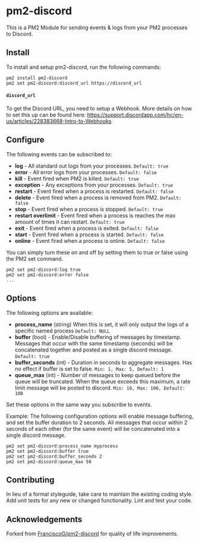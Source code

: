 # pm2-discord

This is a PM2 Module for sending events & logs from your PM2 processes to Discord.

## Install

To install and setup pm2-discord, run the following commands:

```text
pm2 install pm2-discord
pm2 set pm2-discord:discord_url https://discord_url
```

#### `discord_url`

To get the Discord URL, you need to setup a Webhook. More details on how to set this up can be found here: <https://support.discordapp.com/hc/en-us/articles/228383668-Intro-to-Webhooks>

## Configure

The following events can be subscribed to:

- **log** - All standard out logs from your processes. `Default: true`
- **error** - All error logs from your processes. `Default: false`
- **kill** - Event fired when PM2 is killed. `Default: true`
- **exception** - Any exceptions from your processes. `Default: true`
- **restart** - Event fired when a process is restarted. `Default: false`
- **delete** - Event fired when a process is removed from PM2. `Default: false`
- **stop** - Event fired when a process is stopped. `Default: true`
- **restart overlimit** - Event fired when a process is reaches the max amount of times it can restart. `Default: true`
- **exit** - Event fired when a process is exited. `Default: false`
- **start** - Event fired when a process is started. `Default: false`
- **online** - Event fired when a process is online. `Default: false`

You can simply turn these on and off by setting them to true or false using the PM2 set command.

```text
pm2 set pm2-discord:log true
pm2 set pm2-discord:error false
...
```

## Options

The following options are available:

- **process_name** (string) When this is set, it will only output the logs of a specific named process `Default: NULL`
- **buffer** (bool) - Enable/Disable buffering of messages by timestamp. Messages that occur with the same timestamp (seconds) will be concatenated together and posted as a single discord message. `Default: true`
- **buffer_seconds** (int) - Duration in seconds to aggregate messages. Has no effect if buffer is set to false. `Min: 1, Max: 5, Default: 1`
- **queue_max** (int) - Number of messages to keep queued before the queue will be truncated. When the queue exceeds this maximum, a rate limit message will be posted to discord. `Min: 10, Max: 100, Default: 100`

Set these options in the same way you subscribe to events.

Example: The following configuration options will enable message buffering, and set the buffer duration to 2 seconds. All messages that occur within 2 seconds of each other (for the same event) will be concatenated into a single discord message.

```text
pm2 set pm2-discord:process_name myprocess
pm2 set pm2-discord:buffer true
pm2 set pm2-discord:buffer_seconds 2
pm2 set pm2-discord:queue_max 50
```

## Contributing

In lieu of a formal styleguide, take care to maintain the existing coding style. Add unit tests for any new or changed functionality. Lint and test your code.

## Acknowledgements

Forked from [FranciscoG/pm2-discord](https://github.com/FranciscoG/pm2-discord) for quality of life improvements.
